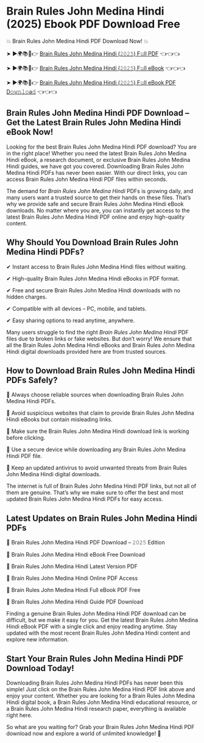 # Brain Rules John Medina Hindi (2025) Ebook PDF Download Free

💥 Brain Rules John Medina Hindi PDF Download Now! 💥

➤ ►🌍📚📱👉 [Brain Rules John Medina Hindi (𝟸𝟶𝟸𝟻) F𝚞ll PDF](https://getpdf.xyz/brain-rules-john-medina-hindi) 👈👈👈


➤ ►🌍📚📱👉 [Brain Rules John Medina Hindi (𝟸𝟶𝟸𝟻) F𝚞ll eBook](https://getpdf.xyz/brain-rules-john-medina-hindi) 👈👈👈


➤ ►🌍📚📱👉 [Brain Rules John Medina Hindi (𝟸𝟶𝟸𝟻) F𝚞ll eBook PDF D𝚘𝚠𝚗𝚕𝚘a𝚍](https://getpdf.xyz/brain-rules-john-medina-hindi) 👈👈👈


## Brain Rules John Medina Hindi PDF Download – Get the Latest Brain Rules John Medina Hindi eBook Now!

Looking for the best Brain Rules John Medina Hindi PDF download? You are in the right place! Whether you need the latest Brain Rules John Medina Hindi eBook, a research document, or exclusive Brain Rules John Medina Hindi guides, we have got you covered. Downloading Brain Rules John Medina Hindi PDFs has never been easier. With our direct links, you can access Brain Rules John Medina Hindi PDF files within seconds.

The demand for *Brain Rules John Medina Hindi* PDFs is growing daily, and many users want a trusted source to get their hands on these files. That’s why we provide safe and secure Brain Rules John Medina Hindi eBook downloads. No matter where you are, you can instantly get access to the latest Brain Rules John Medina Hindi PDF online and enjoy high-quality content.

## Why Should You Download Brain Rules John Medina Hindi PDFs?

✔ Instant access to Brain Rules John Medina Hindi files without waiting.

✔ High-quality Brain Rules John Medina Hindi eBooks in PDF format.

✔ Free and secure Brain Rules John Medina Hindi downloads with no hidden charges.

✔ Compatible with all devices – PC, mobile, and tablets.

✔ Easy sharing options to read anytime, anywhere.

Many users struggle to find the right *Brain Rules John Medina Hindi* PDF files due to broken links or fake websites. But don’t worry! We ensure that all the Brain Rules John Medina Hindi eBooks and Brain Rules John Medina Hindi digital downloads provided here are from trusted sources.

## How to Download Brain Rules John Medina Hindi PDFs Safely?

📌 Always choose reliable sources when downloading Brain Rules John Medina Hindi PDFs.

📌 Avoid suspicious websites that claim to provide Brain Rules John Medina Hindi eBooks but contain misleading links.

📌 Make sure the Brain Rules John Medina Hindi download link is working before clicking.

📌 Use a secure device while downloading any Brain Rules John Medina Hindi PDF file.

📌 Keep an updated antivirus to avoid unwanted threats from Brain Rules John Medina Hindi digital downloads.

The internet is full of Brain Rules John Medina Hindi PDF links, but not all of them are genuine. That’s why we make sure to offer the best and most updated Brain Rules John Medina Hindi PDFs for easy access.

## Latest Updates on Brain Rules John Medina Hindi PDFs

🔹 Brain Rules John Medina Hindi PDF Download – 𝟸𝟶𝟸𝟻 Edition

🔹 Brain Rules John Medina Hindi eBook Free Download

🔹 Brain Rules John Medina Hindi Latest Version PDF

🔹 Brain Rules John Medina Hindi Online PDF Access

🔹 Brain Rules John Medina Hindi Full eBook PDF Free

🔹 Brain Rules John Medina Hindi Guide PDF Download

Finding a genuine Brain Rules John Medina Hindi PDF download can be difficult, but we make it easy for you. Get the latest Brain Rules John Medina Hindi eBook PDF with a single click and enjoy reading anytime. Stay updated with the most recent Brain Rules John Medina Hindi content and explore new information.

## Start Your Brain Rules John Medina Hindi PDF Download Today!

Downloading Brain Rules John Medina Hindi PDFs has never been this simple! Just click on the Brain Rules John Medina Hindi PDF link above and enjoy your content. Whether you are looking for a Brain Rules John Medina Hindi digital book, a Brain Rules John Medina Hindi educational resource, or a Brain Rules John Medina Hindi research paper, everything is available right here.

So what are you waiting for? Grab your Brain Rules John Medina Hindi PDF download now and explore a world of unlimited knowledge! 🚀
